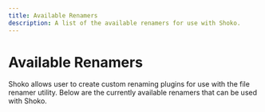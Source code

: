 ```yaml
---
title: Available Renamers
description: A list of the available renamers for use with Shoko.
---
```


<script setup>
const renamerColumns = [
  { name: 'Renamer', header: 'Renamer' },
  { name: 'Description', header: 'Description' }
];

const renamerData = [
  {
    Renamer: "WebAOM",
    Description: "Default renamer built into Shoko."
  },
  {
    Renamer: "Lua Renamer",
    Description: "Uses the Lua scripting language to create custom renaming scripts."
  }
];
</script>

# Available Renamers

Shoko allows user to create custom renaming plugins for use with the file renamer utility. Below are the currently
available renamers that can be used with Shoko.

<EasyTable :columns="renamerColumns" :data="renamerData" />
